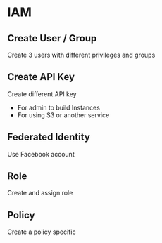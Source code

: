 # IAM
## Create User / Group
Create 3 users with different privileges and groups

## Create API Key
Create different API key
- For admin to build Instances
- For using S3 or another service

## Federated Identity
Use Facebook account

## Role
Create and assign role

## Policy
Create a policy specific

